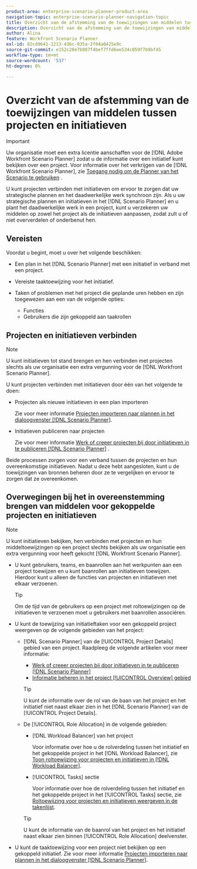 ```yaml
---
product-area: enterprise-scenario-planner-product-area
navigation-topic: enterprise-scenario-planner-navigation-topic
title: Overzicht van de afstemming van de toewijzingen van middelen tussen projecten en initiatieven
description: Overzicht van de afstemming van de toewijzingen van middelen tussen projecten en initiatieven
author: Alina
feature: Workfront Scenario Planner
exl-id: 82cd9641-1213-436c-935a-2f04a0425e9c
source-git-commit: e152c20e7b987f4bef7ffd6ee534c059f7b9bf45
workflow-type: tm+mt
source-wordcount: '537'
ht-degree: 0%

---
```


# Overzicht van de afstemming van de toewijzingen van middelen tussen projecten en initiatieven

>[!IMPORTANT]
>
>Uw organisatie moet een extra licentie aanschaffen voor de [!DNL Adobe Workfront Scenario Planner] zodat u de informatie over een initiatief kunt bekijken over een project. Voor informatie over het verkrijgen van de [!DNL Workfront Scenario Planner], zie [Toegang nodig om de Planner van het Scenario te gebruiken](../scenario-planner/access-needed-to-use-sp.md) .

<!--
<p data-mc-conditions="QuicksilverOrClassic.Draft mode">(NOTE: two more articles were added to split content from here according to where the reconciling can happen) </p>
-->

U kunt projecten verbinden met initiatieven om ervoor te zorgen dat uw strategische plannen en het daadwerkelijke werk synchroon zijn. Als u uw strategische plannen en initiatieven in het [!DNL Scenario Planner] en u plant het daadwerkelijke werk in een project, kunt u verzekeren uw middelen op zowel het project als de initiatieven aanpassen, zodat zult u of niet oververdelen of onderbenut hen.

## Vereisten

Voordat u begint, moet u over het volgende beschikken:

* Een plan in het [!DNL Scenario Planner] met een initiatief in verband met een project.
* Vereiste taaktoewijzing voor het initiatief.
* Taken of problemen met het project die geplande uren hebben en zijn toegewezen aan een van de volgende opties:

   * Functies
   * Gebruikers die zijn gekoppeld aan taakrollen

## Projecten en initiatieven verbinden

>[!NOTE]
>
>U kunt initiatieven tot stand brengen en hen verbinden met projecten slechts als uw organisatie een extra vergunning voor de [!DNL Workfront Scenario Planner].

U kunt projecten verbinden met initiatieven door één van het volgende te doen:

* Projecten als nieuwe initiatieven in een plan importeren

   Zie voor meer informatie [Projecten importeren naar plannen in het dialoogvenster [!DNL Scenario Planner]](../scenario-planner/import-projects-to-plans.md).

* Initiatieven publiceren naar projecten

   Zie voor meer informatie [Werk of creeer projecten bij door initiatieven in te publiceren [!DNL Scenario Planner]](../scenario-planner/publish-scenarios-update-projects.md) .

Beide processen zorgen voor een verband tussen de projecten en hun overeenkomstige initiatieven. Nadat u deze hebt aangesloten, kunt u de toewijzingen van bronnen beheren door ze te vergelijken en ervoor te zorgen dat ze overeenkomen.

## Overwegingen bij het in overeenstemming brengen van middelen voor gekoppelde projecten en initiatieven

>[!NOTE]
>
>U kunt initiatieven bekijken, hen verbinden met projecten en hun middeltoewijzingen op een project slechts bekijken als uw organisatie een extra vergunning voor heeft gekocht [!DNL Workfront Scenario Planner].

* U kunt gebruikers, teams, en baanrollen aan het werkpunten aan een project toewijzen en u kunt baanrollen aan initiatieven toewijzen. Hierdoor kunt u alleen de functies van projecten en initiatieven met elkaar verzoenen.

   >[!TIP]
   >
   >Om de tijd van de gebruikers op een project met roltoewijzingen op de initiatieven te verzoenen moet u gebruikers met baanrollen associëren.

* U kunt de toewijzing van initiatieftaken voor een gekoppeld project weergeven op de volgende gebieden van het project:

   * [!DNL Scenario Planner] van de [!UICONTROL Project Details] gebied van een project. Raadpleeg de volgende artikelen voor meer informatie:

      * [Werk of creeer projecten bij door initiatieven in te publiceren [!DNL Scenario Planner]](../scenario-planner/publish-scenarios-update-projects.md)
      * [Informatie beheren in het project [!UICONTROL Overview] gebied](../manage-work/projects/manage-projects/understand-project-overview-area.md)

      >[!TIP]
      >
      >U kunt de informatie over de rol van de baan van het project en het initiatief niet naast elkaar zien in het [!DNL Scenario Planner] van de [!UICONTROL Project Details].

   * De [!UICONTROL Role Allocation] in de volgende gebieden:

      * [!DNL Workload Balancer] van het project

         Voor informatie over hoe u de rolverdeling tussen het initiatief en het gekoppelde project in het [!DNL Workload Balancer], zie [Toon roltoewijzing voor projecten en initiatieven in [!DNL Workload Balancer]](../scenario-planner/show-role-allocation-workload-balancer.md).

      * [!UICONTROL Tasks] sectie

         Voor informatie over hoe de rolverdeling tussen het initiatief en het gekoppelde project in het [!UICONTROL Tasks] sectie, zie [Roltoewijzing voor projecten en initiatieven weergeven in de takenlijst](../scenario-planner/show-role-allocation-task-list-nwe.md).
      >[!TIP]
      >
      >U kunt de informatie van de baanrol van het project en het initiatief naast elkaar zien binnen [!UICONTROL Role Allocation] deelvenster.



* U kunt de taaktoewijzing voor een project niet bekijken op een gekoppeld initiatief. Zie voor meer informatie [Projecten importeren naar plannen in het dialoogvenster [!DNL Scenario Planner]](../scenario-planner/import-projects-to-plans.md).

   <!--
  <MadCap:conditionalText data-mc-conditions="QuicksilverOrClassic.Draft mode">
  (NOTE: this might change - project job role visibility into initiative)
  </MadCap:conditionalText>
  -->
